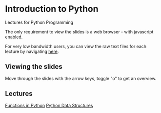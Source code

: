 # Introduction to Python

Lectures for Python Programming

The only requirement to view the slides is a web browser - with javascript enabled.

For very low bandwidth users, you can view the raw text files for each lecture
by navigating [here](https://github.com/uea-teaching/python-introduction/).


## Viewing the slides

Move through the slides with the arrow keys, toggle "o" to get an overview.


## Lectures

[Functions in Python](lectures/functions/)
[Python Data Structures](lectures/data-structures/)
